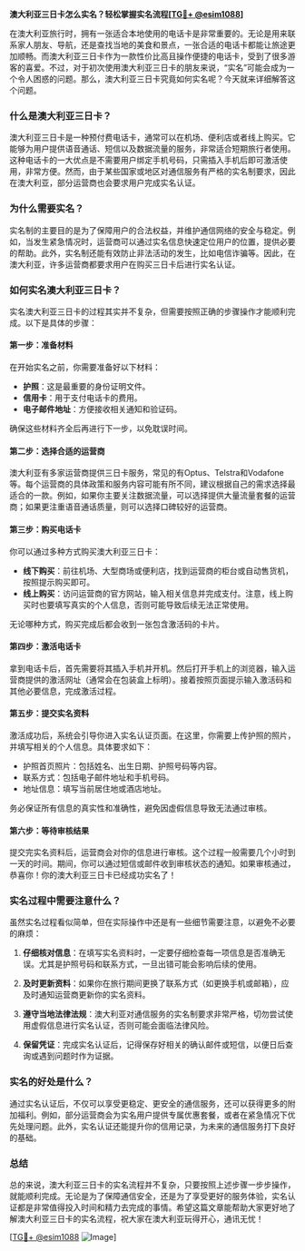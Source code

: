 **澳大利亚三日卡怎么实名？轻松掌握实名流程[[TG💪+ @esim1088](https://t.me/s/esim1088)]**

在澳大利亚旅行时，拥有一张适合本地使用的电话卡是非常重要的。无论是用来联系家人朋友、导航，还是查找当地的美食和景点，一张合适的电话卡都能让旅途更加顺畅。而澳大利亚三日卡作为一款性价比高且操作便捷的电话卡，受到了很多游客的喜爱。不过，对于初次使用澳大利亚三日卡的朋友来说，“实名”可能会成为一个令人困惑的问题。那么，澳大利亚三日卡究竟如何实名呢？今天就来详细解答这个问题。

### 什么是澳大利亚三日卡？

澳大利亚三日卡是一种预付费电话卡，通常可以在机场、便利店或者线上购买。它能够为用户提供语音通话、短信以及数据流量的服务，非常适合短期旅行者使用。这种电话卡的一大优点是不需要用户绑定手机号码，只需插入手机后即可激活使用，非常方便。然而，由于某些国家或地区对通信服务有严格的实名制要求，因此在澳大利亚，部分运营商也会要求用户完成实名认证。

### 为什么需要实名？

实名制的主要目的是为了保障用户的合法权益，并维护通信网络的安全与稳定。例如，当发生紧急情况时，运营商可以通过实名信息快速定位用户的位置，提供必要的帮助。此外，实名制还能有效防止非法活动的发生，比如电信诈骗等。因此，在澳大利亚，许多运营商都要求用户在购买三日卡后进行实名认证。

### 如何实名澳大利亚三日卡？

实名澳大利亚三日卡的过程其实并不复杂，但需要按照正确的步骤操作才能顺利完成。以下是具体的步骤：

#### 第一步：准备材料

在开始实名之前，你需要准备好以下材料：
- **护照**：这是最重要的身份证明文件。
- **信用卡**：用于支付电话卡的费用。
- **电子邮件地址**：方便接收相关通知和验证码。

确保这些材料齐全后再进行下一步，以免耽误时间。

#### 第二步：选择合适的运营商

澳大利亚有多家运营商提供三日卡服务，常见的有Optus、Telstra和Vodafone等。每个运营商的具体政策和服务内容可能有所不同，建议根据自己的需求选择最适合的一款。例如，如果你主要关注数据流量，可以选择提供大量流量套餐的运营商；如果更注重语音通话质量，则可以选择口碑较好的运营商。

#### 第三步：购买电话卡

你可以通过多种方式购买澳大利亚三日卡：
- **线下购买**：前往机场、大型商场或便利店，找到运营商的柜台或自动售货机，按照提示购买即可。
- **线上购买**：访问运营商的官方网站，输入相关信息并完成支付。注意，线上购买时也要填写真实的个人信息，否则可能导致后续无法正常使用。

无论哪种方式，购买完成后都会收到一张包含激活码的卡片。

#### 第四步：激活电话卡

拿到电话卡后，首先需要将其插入手机并开机。然后打开手机上的浏览器，输入运营商提供的激活网址（通常会在包装盒上标明）。接着按照页面提示输入激活码和其他必要信息，完成激活过程。

#### 第五步：提交实名资料

激活成功后，系统会引导你进入实名认证页面。在这里，你需要上传护照的照片，并填写相关的个人信息。具体要求如下：
- 护照首页照片：包括姓名、出生日期、护照号码等内容。
- 联系方式：包括电子邮件地址和手机号码。
- 地址信息：填写当前居住地或酒店地址。

务必保证所有信息的真实性和准确性，避免因虚假信息导致无法通过审核。

#### 第六步：等待审核结果

提交完实名资料后，运营商会对你的信息进行审核。这个过程一般需要几个小时到一天的时间。期间，你可以通过短信或邮件收到审核状态的通知。如果审核通过，恭喜你！你的澳大利亚三日卡已经成功实名了！

### 实名过程中需要注意什么？

虽然实名过程看似简单，但在实际操作中还是有一些细节需要注意，以避免不必要的麻烦：

1. **仔细核对信息**：在填写实名资料时，一定要仔细检查每一项信息是否准确无误。尤其是护照号码和联系方式，一旦出错可能会影响后续的使用。

2. **及时更新资料**：如果你在旅行期间更换了联系方式（如更换手机或邮箱），应及时通知运营商更新你的实名资料。

3. **遵守当地法律法规**：澳大利亚对通信服务的实名制要求非常严格，切勿尝试使用虚假信息进行实名认证，否则可能会面临法律风险。

4. **保留凭证**：完成实名认证后，记得保存好相关的确认邮件或短信，以便日后查询或遇到问题时作为证据。

### 实名的好处是什么？

通过实名认证后，不仅可以享受更稳定、更安全的通信服务，还可以获得更多的附加福利。例如，部分运营商会为实名用户提供专属优惠套餐，或者在紧急情况下优先处理问题。此外，实名认证还能提升你的信用记录，为未来的通信服务打下良好的基础。

### 总结

总的来说，澳大利亚三日卡的实名流程并不复杂，只要按照上述步骤一步步操作，就能顺利完成。无论是为了保障通信安全，还是为了享受更好的服务体验，实名认证都是非常值得投入时间和精力去完成的事情。希望这篇文章能帮助大家更好地了解澳大利亚三日卡的实名流程，祝大家在澳大利亚玩得开心，通讯无忧！

[[TG💪+ @esim1088](https://t.me/s/esim1088) ![Image](https://i.postimg.cc/4NQfJmqS/Snipaste-2025-05-13-00-14-12.png)]
